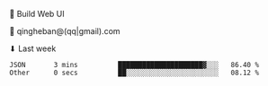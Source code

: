 🧙 Build Web UI

📧 qingheban@(qq|gmail).com

⬇ Last week

<!--START_SECTION:waka-->

```text
JSON       3 mins          █████████████████████▓░░░   86.40 %
Other      0 secs          ██░░░░░░░░░░░░░░░░░░░░░░░   08.12 %
```

<!--END_SECTION:waka-->

<!--
**banqinghe/banqinghe** is a ✨ _special_ ✨ repository because its `README.md` (this file) appears on your GitHub profile.

Here are some ideas to get you started:

- 🔭 I’m currently working on ...
- 🌱 I’m currently learning ...
- 👯 I’m looking to collaborate on ...
- 🤔 I’m looking for help with ...
- 💬 Ask me about ...
- 📫 How to reach me: ...
- 😄 Pronouns: ...
- ⚡ Fun fact: ...
-->
